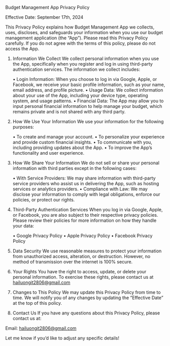Budget Management App Privacy Policy



Effective Date: September 17th, 2024

This Privacy Policy explains how Budget Management App we collects, uses, discloses, and safeguards your information when you use our budget management application (the “App”). Please read this Privacy Policy carefully. If you do not agree with the terms of this policy, please do not access the App.

1. Information We Collect
We collect personal information when you use the App, specifically when you register and log in using third-party authentication services. The information we collect includes:

	•	Login Information: When you choose to log in via Google, Apple, or Facebook, we receive your basic profile information, such as your name, email address, and profile picture.
	•	Usage Data: We collect information about your use of the App, including your device type, operating system, and usage patterns.
	•	Financial Data: The App may allow you to input personal financial information to help manage your budget, which remains private and is not shared with any third party.

2. How We Use Your Information
We use your information for the following purposes:

	•	To create and manage your account.
	•	To personalize your experience and provide custom financial insights.
	•	To communicate with you, including providing updates about the App.
	•	To improve the App’s functionality and user experience.

3. How We Share Your Information
We do not sell or share your personal information with third parties except in the following cases:

	•	With Service Providers: We may share information with third-party service providers who assist us in delivering the App, such as hosting services or analytics providers.
	•	Compliance with Law: We may disclose your information to comply with legal obligations, enforce our policies, or protect our rights.

4. Third-Party Authentication Services
When you log in via Google, Apple, or Facebook, you are also subject to their respective privacy policies. Please review their policies for more information on how they handle your data:

	•	Google Privacy Policy
	•	Apple Privacy Policy
	•	Facebook Privacy Policy

5. Data Security
We use reasonable measures to protect your information from unauthorized access, alteration, or destruction. However, no method of transmission over the internet is 100% secure.

6. Your Rights
You have the right to access, update, or delete your personal information. To exercise these rights, please contact us at hailuongit2806@gmail.com

7. Changes to This Policy
We may update this Privacy Policy from time to time. We will notify you of any changes by updating the “Effective Date” at the top of this policy.

8. Contact Us
If you have any questions about this Privacy Policy, please contact us at:

Email: hailuongit2806@gmail.com

Let me know if you’d like to adjust any specific details!